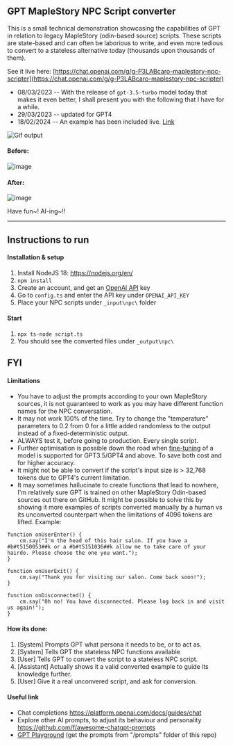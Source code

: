 
## GPT MapleStory NPC Script converter
This is a small technical demonstration showcasing the capabilities of GPT in relation to legacy MapleStory (odin-based source) scripts.
These scripts are state-based and can often be laborious to write, and even more tedious to convert to a stateless alternative today (thousands upon thousands of them).

See it live here: [https://chat.openai.com/g/g-P3LABcaro-maplestory-npc-scripter](https://chat.openai.com/g/g-P3LABcaro-maplestory-npc-scripter)


-  08/03/2023 -- With the release of ``gpt-3.5-turbo`` model today that makes it even better, I shall present you with the following that I have for a while.
- 29/03/2023 -- updated for GPT4
- 18/02/2024 -- An example has been included live. [Link](https://chat.openai.com/g/g-P3LABcaro-maplestory-npc-scripter)


![Gif output](https://user-images.githubusercontent.com/4586194/223651643-5af0f58d-ea23-48e2-b7d0-6afa428e91ed.gif)


#### Before:
![image](https://user-images.githubusercontent.com/4586194/223625239-1c86e732-3179-4345-9105-268d5b578cdb.png)


#### After: 
![image](https://user-images.githubusercontent.com/4586194/223625214-758a2d74-71f5-42c9-af40-fbb47209cc3d.png)


Have fun~! AI-ing~!! 

---------------------------------------

## Instructions to run 
#### Installation & setup
1. Install NodeJS 18: https://nodejs.org/en/ 
2. ```npm install``` 
3. Create an account, and get an [OpenAI API](https://platform.openai.com/account/api-keys) key 
4. Go to ``config.ts`` and enter the API key under ``OPENAI_API_KEY``
5. Place your NPC scripts under ``_input\npc\`` folder

#### Start
1. ```npx ts-node script.ts```
2. You should see the converted files under ``_output\npc\``



## FYI
#### Limitations
- You have to adjust the prompts according to your own MapleStory sources, it is not guaranteed to work as you may have different function names for the NPC conversation.
- It may not work 100% of the time. Try to change the "temperature" parameters to 0.2 from 0 for a little added randomless to the output instead of a fixed-deterministic output. 
- ALWAYS test it, before going to production. Every single script.
- Further optimisation is possible down the road when [fine-tuning](https://platform.openai.com/docs/guides/fine-tuning) of a model is supported for GPT3.5/GPT4 and above. To save both cost and for higher accuracy.
- It might not be able to convert if the script's input size is > 32,768 tokens due to GPT4's current limitation. 
- It may sometimes hallucinate to create functions that lead to nowhere, I'm relatively sure GPT is trained on other MapleStory Odin-based sources out there on GitHub. It might be possible to solve this by showing it more examples of scripts converted manually by a human vs its unconverted counterpart when the limitations of 4096 tokens are lifted. Example: 
```
function onUserEnter() {
    cm.say("I'm the head of this hair salon. If you have a #b#t5150053##k or a #b#t5151036##k allow me to take care of your hairdo. Please choose the one you want.");
}

function onUserExit() {
    cm.say("Thank you for visiting our salon. Come back soon!");
}

function onDisconnected() {
    cm.say("Oh no! You have disconnected. Please log back in and visit us again!");
}
```

#### How its done:
1. [System] Prompts GPT what persona it needs to be, or to act as. 
2. [System] Tells GPT the stateless NPC functions available
3. [User] Tells GPT to convert the script to a stateless NPC script.
4. [Assistant] Actually shows it a valid converted example to guide its knowledge further.
5. [User] Give it a real unconvered script, and ask for conversion.

#### Useful link
 - Chat completions https://platform.openai.com/docs/guides/chat
 - Explore other AI prompts, to adjust its behaviour and personality https://github.com/f/awesome-chatgpt-prompts
 - [GPT Playground](https://platform.openai.com/playground?mode=chat&model=gpt-3.5-turbo-0301) (get the prompts from "/prompts" folder of this repo)
